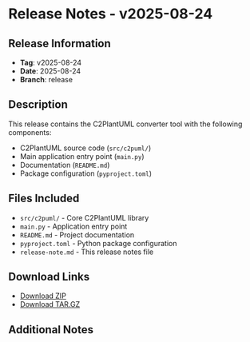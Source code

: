# Release Notes - v2025-08-24

## Release Information
- **Tag**: v2025-08-24
- **Date**: 2025-08-24
- **Branch**: release

## Description
This release contains the C2PlantUML converter tool with the following components:
- C2PlantUML source code (`src/c2puml/`)
- Main application entry point (`main.py`)
- Documentation (`README.md`)
- Package configuration (`pyproject.toml`)

## Files Included
- `src/c2puml/` - Core C2PlantUML library
- `main.py` - Application entry point
- `README.md` - Project documentation
- `pyproject.toml` - Python package configuration
- `release-note.md` - This release notes file

## Download Links
- [Download ZIP](https://github.com/fischerjooo/c2puml/archive/refs/heads/release.zip)
- [Download TAR.GZ](https://github.com/fischerjooo/c2puml/archive/refs/heads/release.tar.gz)

## Additional Notes

